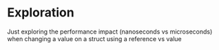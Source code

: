 # Exploration

Just exploring the performance impact (nanoseconds vs microseconds) when changing a value on a struct using a reference vs value